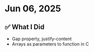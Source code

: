 # Jun 06, 2025

## ✅ What I Did
- Gap property, justify-content
- Arrays as parameters to function in C

